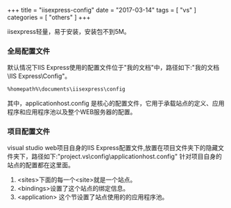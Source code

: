 +++
title = "iisexpress-config"
date = "2017-03-14"
tags = [ "vs" ]
categories = [ "others" ]
+++

iisexpress轻量，易于安装，安装包不到5M。
<!--more-->
### 全局配置文件

默认情况下IIS Express使用的配置文件位于"我的文档"中，路径如下:"我的文档\IIS Express\Config"。

```bash
%homepath%\documents\iisexpress\config
```

其中，applicationhost.config 是核心的配置文件，它用于承载站点的定义、应用程序和应用程序池以及整个WEB服务器的配置。

### 项目配置文件

visual studio web项目自身的IIS Express配置文件,放置在项目文件夹下的隐藏文件夹下，路径如下:"project\.vs\config\applicationhost.config"
针对项目自身的站点的配置都在这里面。

1. \<sites\>下面的每一个\<site\>就是一个站点。
2. \<bindings\>设置了这个站点的绑定信息。
3. \<application\> 这个节设置了站点使用的的应用程序池。
